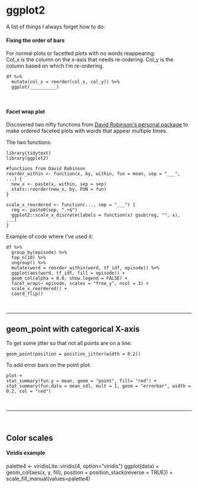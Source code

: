 # ggplot2

A list of things I always forget how to do:


#### Fixing the order of bars

For normal plots or facetted plots with no words reappearing:  
Col_x is the column on the x-axis that needs re-ordering. Col_y is the column based on which I'm re-ordering.

```
df %>%
  mutate(col_x = reorder(col_x, col_y)) %>%
  ggplot(__________)
```

<br>

#### Facet wrap plot
Discovered two nifty functions from [David Robinson's personal package](https://github.com/dgrtwo/drlib) to make ordered faceted plots with words that appear multiple times.  

The two functions:
```
library(tidytext)
library(ggplot2)

#functions from David Robinson
reorder_within <- function(x, by, within, fun = mean, sep = "___", ...) {
  new_x <- paste(x, within, sep = sep)
  stats::reorder(new_x, by, FUN = fun)
}

scale_x_reordered <- function(..., sep = "___") {
  reg <- paste0(sep, ".+$")
  ggplot2::scale_x_discrete(labels = function(x) gsub(reg, "", x), ...)
}
```

Example of code where I've used it:
```
df %>%
  group_by(episode) %>%
  top_n(10) %>%
  ungroup() %>%
  mutate(word = reorder_within(word, tf_idf, episode)) %>%
  ggplot(aes(word, tf_idf, fill = episode)) +
  geom_col(alpha = 0.8, show.legend = FALSE) +
  facet_wrap(~ episode, scales = "free_y", ncol = 3) +
  scale_x_reordered() +
  coord_flip()
```


<br><hr>


## geom_point with categorical X-axis

To get some jitter so that not all points are on a line:
```
geom_point(position = position_jitter(width = 0.2))
```


To add error bars on the point plot:
```
plot +
stat_summary(fun.y = mean, geom = "point", fill= "red") +
stat_summary(fun.data = mean_sdl, mult = 1, geom = "errorbar", width = 0.2, col = "red")
```


<br><hr><br>

## Color scales

#### Viridis example

palette4 <- viridisLite::viridis(4, option="viridis")
ggplot(data) +
  geom_col(aes(x, y, fill), position = position_stack(reverse = TRUE)) + 
  scale_fill_manual(values=palette4)

